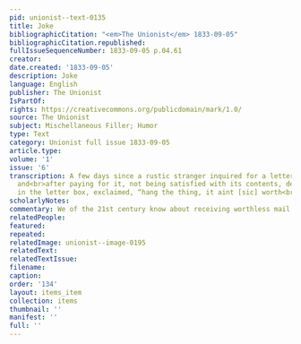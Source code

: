 ```yaml
---
pid: unionist--text-0135
title: Joke
bibliographicCitation: "<em>The Unionist</em> 1833-09-05"
bibliographicCitation.republished: 
fullIssueSequenceNumber: 1833-09-05 p.04.61
creator: 
date.created: '1833-09-05'
description: Joke
language: English
publisher: The Unionist
IsPartOf: 
rights: https://creativecommons.org/publicdomain/mark/1.0/
source: The Unionist
subject: Mischellaneous Filler; Humor
type: Text
category: Unionist full issue 1833-09-05
article.type: 
volume: '1'
issue: '6'
transcription: A few days since a rustic stranger inquired for a letter at the post-office,
  and<br>after paying for it, not being satisfied with its contents, deliberately<br>deposited
  in the letter box, exclaimed, “hang the thing, it aint [sic] worth<br>paying for.”<br>
scholarlyNotes: 
commentary: We of the 21st century know about receiving worthless mail!
relatedPeople: 
featured: 
repeated: 
relatedImage: unionist--image-0195
relatedText: 
relatedTextIssue: 
filename: 
caption: 
order: '134'
layout: items_item
collection: items
thumbnail: ''
manifest: ''
full: ''
---
```

